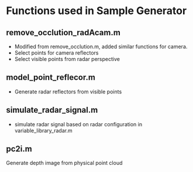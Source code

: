 # Functions used in Sample Generator

## remove_occlution_radAcam.m
- Modified from remove_occlution.m, added similar functions for camera.
- Select points for camera reflectors
- Select visible points from radar perspective

## model_point_reflecor.m
- Generate radar reflectors from visible points

## simulate_radar_signal.m
- simulate radar signal based on radar configuration in variable_library_radar.m

## pc2i.m
  Generate depth image from physical point cloud

